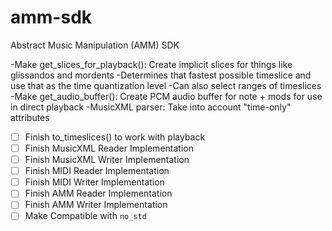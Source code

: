 # amm-sdk

Abstract Music Manipulation (AMM) SDK


-Make get_slices_for_playback(): Create implicit slices for things like glissandos and mordents
  -Determines that fastest possible timeslice and use that as the time quantization level
  -Can also select ranges of timeslices
-Make get_audio_buffer(): Create PCM audio buffer for note + mods for use in direct playback
-MusicXML parser: Take into account "time-only" attributes

- [ ] Finish to_timeslices() to work with playback
- [ ] Finish MusicXML Reader Implementation
- [ ] Finish MusicXML Writer Implementation
- [ ] Finish MIDI Reader Implementation
- [ ] Finish MIDI Writer Implementation
- [ ] Finish AMM Reader Implementation
- [ ] Finish AMM Writer Implementation
- [ ] Make Compatible with `no_std`
